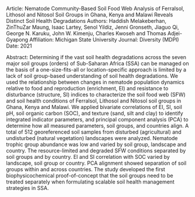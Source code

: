 Article:      Nematode Community-Based Soil Food Web Analysis of Ferralsol, Lithosol and Nitosol Soil Groups in Ghana, Kenya and Malawi Reveals Distinct Soil Health Degradations
Authors:      Haddish Melakeberhan, ZinThuZar Maung, Isaac Lartey, Senol Yildiz, Jenni Gronseth, Jiaguo Qi, George N. Karuku, John W. Kimenju, Charles Kwoseh and Thomas Adjei-Gyapong
Affiliation:  Michigan State University
Journal:      Diversity (MDPI)
Date:         2021

Abstract: Determining if the vast soil health degradations across the seven major soil groups (orders) of Sub-Saharan Africa (SSA) can be managed on the basis of a one-size-fits-all or location-specific approach is limited by a lack of soil group-based understanding of soil health degradations. We used the relationship between changes in nematode population dynamics relative to food and reproduction (enrichment, EI) and resistance to disturbance (structure, SI) indices to characterize the soil food web (SFW) and soil health conditions of Ferralsol, Lithosol and Nitosol soil groups in Ghana, Kenya and Malawi. We applied bivariate correlations of EI, SI, soil pH, soil organic carbon (SOC), and texture (sand, silt and clay) to identify integrated indicator parameters, and principal component analysis (PCA) to determine how all measured parameters, soil groups, and countries align. A total of 512 georeferenced soil samples from disturbed (agricultural) and undisturbed (natural vegetation) landscapes were analyzed. Nematode trophic group abundance was low and varied by soil group, landscape and country. The resource-limited and degraded SFW conditions separated by soil groups and by country. EI and SI correlation with SOC varied by landscape, soil group or country. PCA alignment showed separation of soil groups within and across countries. The study developed the first biophysicochemical proof-of-concept that the soil groups need to be treated separately when formulating scalable soil health management strategies in SSA.
